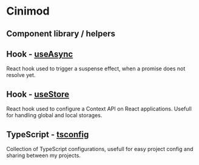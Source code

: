 # Cinimod

## Component library / helpers

## Hook - [useAsync](./packages/use-async#readme)

React hook used to trigger a suspense effect, when a promise does not resolve yet.

## Hook - [useStore](./packages/use-store#readme)

React hook used to configure a Context API on React applications.
Usefull for handling global and local storages.

## TypeScript - [tsconfig](./packages/tsconfig#readme)

Collection of TypeScript configurations, usefull for easy project config and sharing between my projects.
